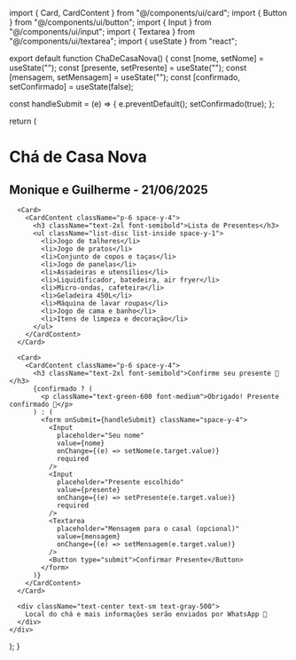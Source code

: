 import { Card, CardContent } from "@/components/ui/card";
import { Button } from "@/components/ui/button";
import { Input } from "@/components/ui/input";
import { Textarea } from "@/components/ui/textarea";
import { useState } from "react";

export default function ChaDeCasaNova() {
  const [nome, setNome] = useState("");
  const [presente, setPresente] = useState("");
  const [mensagem, setMensagem] = useState("");
  const [confirmado, setConfirmado] = useState(false);

  const handleSubmit = (e) => {
    e.preventDefault();
    setConfirmado(true);
  };

  return (
    <div className="p-4 max-w-4xl mx-auto space-y-6">
      <h1 className="text-4xl font-bold text-center">Chá de Casa Nova</h1>
      <h2 className="text-xl text-center text-gray-600">Monique e Guilherme - 21/06/2025</h2>

      <Card>
        <CardContent className="p-6 space-y-4">
          <h3 className="text-2xl font-semibold">Lista de Presentes</h3>
          <ul className="list-disc list-inside space-y-1">
            <li>Jogo de talheres</li>
            <li>Jogo de pratos</li>
            <li>Conjunto de copos e taças</li>
            <li>Jogo de panelas</li>
            <li>Assadeiras e utensílios</li>
            <li>Liquidificador, batedeira, air fryer</li>
            <li>Micro-ondas, cafeteira</li>
            <li>Geladeira 450L</li>
            <li>Máquina de lavar roupas</li>
            <li>Jogo de cama e banho</li>
            <li>Itens de limpeza e decoração</li>
          </ul>
        </CardContent>
      </Card>

      <Card>
        <CardContent className="p-6 space-y-4">
          <h3 className="text-2xl font-semibold">Confirme seu presente 🎁</h3>
          {confirmado ? (
            <p className="text-green-600 font-medium">Obrigado! Presente confirmado 💖</p>
          ) : (
            <form onSubmit={handleSubmit} className="space-y-4">
              <Input
                placeholder="Seu nome"
                value={nome}
                onChange={(e) => setNome(e.target.value)}
                required
              />
              <Input
                placeholder="Presente escolhido"
                value={presente}
                onChange={(e) => setPresente(e.target.value)}
                required
              />
              <Textarea
                placeholder="Mensagem para o casal (opcional)"
                value={mensagem}
                onChange={(e) => setMensagem(e.target.value)}
              />
              <Button type="submit">Confirmar Presente</Button>
            </form>
          )}
        </CardContent>
      </Card>

      <div className="text-center text-sm text-gray-500">
        Local do chá e mais informações serão enviados por WhatsApp 💌
      </div>
    </div>
  );
}
